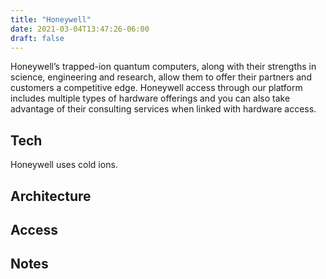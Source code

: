 ```yaml
---
title: "Honeywell"
date: 2021-03-04T13:47:26-06:00
draft: false
---
```


Honeywell’s trapped-ion quantum computers, along with their strengths in science, engineering and research, allow them to offer their partners and customers a competitive edge. Honeywell access through our platform includes multiple types of hardware offerings and you can also take advantage of their consulting services when linked with hardware access.
<!--more-->
## Tech

Honeywell uses cold ions. 

## Architecture


## Access


## Notes
